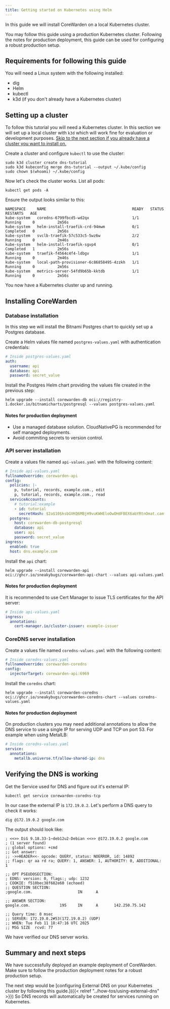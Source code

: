 ```yaml
---
title: Getting started on Kubernetes using Helm
---
```


In this guide we will install CoreWarden on a local Kubernetes cluster.

You may follow this guide using a production Kubernetes cluster.
Following the notes for production deployment, this guide can be used for
configuring a robust production setup.

## Requirements for following this guide

You will need a Linux system with the following installed:

- dig
- Helm
- kubectl
- k3d (if you don't already have a Kubernetes cluster)

## Setting up a cluster

To follow this tutorial you will need a Kubernetes cluster.
In this section we will set up a local cluster with `k3d` which will work fine for evaluation or development purposes.
[Skip to the next section if you already have a cluster you want to install on.](#installation)

Create a cluster and configure `kubectl` to use the cluster:


```
sudo k3d cluster create dns-tutorial
sudo k3d kubeconfig merge dns-tutorial --output ~/.kube/config
sudo chown $(whoami) ~/.kube/config
```

Now let's check the cluster works.
List all pods:

```
kubectl get pods -A
```

Ensure the output looks similar to this:

```
NAMESPACE     NAME                                      READY   STATUS      RESTARTS   AGE
kube-system   coredns-6799fbcd5-wd2qx                   1/1     Running     0          2m56s
kube-system   helm-install-traefik-crd-94mwm            0/1     Completed   0          2m56s
kube-system   svclb-traefik-57c533c5-5wz6w              2/2     Running     0          2m46s
kube-system   helm-install-traefik-sgvp4                0/1     Completed   1          2m56s
kube-system   traefik-f4564c4f4-ldbgv                   1/1     Running     0          2m46s
kube-system   local-path-provisioner-6c86858495-4zzkh   1/1     Running     0          2m56s
kube-system   metrics-server-54fd9b65b-kktdb            1/1     Running     0          2m56s
```

You now have a Kubernetes cluster up and running.

## Installing CoreWarden

### Database installation

In this step we will install the Bitnami Postgres chart to quickly set up a Postgres database.

Create a Helm values file named `postgres-values.yaml` with authentication credentials:

```yaml
# Inside postgres-values.yaml
auth:
  username: api
  database: api
  password: secret_value
```

Install the Postgres Helm chart providing the values file created in the previous step:

```
helm upgrade --install corewarden-db oci://registry-1.docker.io/bitnamicharts/postgresql --values postgres-values.yaml
```

#### Notes for production deployment

- Use a managed database solution. CloudNativePG is recommended for self managed deployments.
- Avoid commiting secrets to version control.

### API server installation

Create a values file named `api-values.yaml` with the following content:

```yaml
# Inside api-values.yaml
fullnameOverride: corewarden-api
config:
  policies: |-
    p, tutorial, records, example.com., edit
    p, tutorial, records, example.com., read
  serviceAccounts:
    # tutorial:example
    - id: tutorial
      secretHash: $2a$10$ksbGVKQ6MBjH9vuKWHEloOwOHdFBEX6abYRtnOmat.camf2ogIrmq
  postgres:
    host: corewarden-db-postgresql
    database: api
    user: api
    password: secret_value
ingress:
  enabled: true
  host: dns.example.com
```

Install the `api` chart:

```
helm upgrade --install corewarden-api oci://ghcr.io/sneakybugs/corewarden-api-chart --values api-values.yaml
```

#### Notes for production deployment

It is recommended to use Cert Manager to issue TLS certificates for the API server:

```yaml
# Inside api-values.yaml
ingress:
  annotations:
    cert-manager.io/cluster-issuer: example-issuer
```

### CoreDNS server installation

Create a values file named `coredns-values.yaml` with the following content:

```yaml
# Inside coredns-values.yaml
fullnameOverride: corewarden-coredns
config:
  injectorTarget: corewarden-api:6969
```

Install the `coredns` chart:

```
helm upgrade --install corewarden-coredns oci://ghcr.io/sneakybugs/corewarden-coredns-chart --values coredns-values.yaml
```

#### Notes for production deployment

On production clusters you may need additional annotations to allow the DNS service to use a single IP for serving UDP and TCP on port 53.
For example when using MetalLB:

```yaml
# Inside coredns-values.yaml
service:
  annotations:
    metallb.universe.tf/allow-shared-ip: dns
```

## Verifying the DNS is working

Get the Service used for DNS and figure out it's external IP:

```
kubectl get service corewarden-coredns-tcp
```

In our case the external IP is `172.19.0.2`. Let's perform a DNS query to check it
works:

```
dig @172.19.0.2 google.com
```

The output should look like:

```
; <<>> DiG 9.18.33-1~deb12u2-Debian <<>> @172.19.0.2 google.com
; (1 server found)
;; global options: +cmd
;; Got answer:
;; ->>HEADER<<- opcode: QUERY, status: NOERROR, id: 14892
;; flags: qr aa rd ra; QUERY: 1, ANSWER: 1, AUTHORITY: 0, ADDITIONAL: 1

;; OPT PSEUDOSECTION:
; EDNS: version: 0, flags:; udp: 1232
; COOKIE: f510bec38f682e60 (echoed)
;; QUESTION SECTION:
;google.com.                    IN      A

;; ANSWER SECTION:
google.com.             195     IN      A       142.250.75.142

;; Query time: 0 msec
;; SERVER: 172.19.0.2#53(172.19.0.2) (UDP)
;; WHEN: Tue Feb 11 18:47:16 UTC 2025
;; MSG SIZE  rcvd: 77
```

We have verified our DNS server works.

## Summary and next steps

We have successfully deployed an example deployment of CoreWarden.
Make sure to follow the production deployment notes for a robust production setup.

The next step would be [configuring External DNS on your Kubernetes cluster
by following this guide.]({{< relref "../how-tos/using-external-dns" >}})
So DNS records will automatically be created for services running on Kubernetes.
